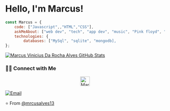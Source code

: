 # Hello, I'm Marcus!

```javascript
const Marcus = {
    code: ["Javascript",,"HTML","CSS"],
    askMeAbout: ["web dev", "tech", "app dev", "music", "Pink floyd", "Angra"],
    technologies: {
        databases: ["MySql", "sqlite", "mongodb],
};
```
[![Marcus Vinicius Da Rocha Alves GitHub Stats](https://github-readme-stats.vercel.app/api?username=marcusalves13&show_icons=true&count_private=true)](https://github.com/marcusalves13)


<h3> 🤝🏻 Connect with Me </h3>

<p align="center">
 
 <a href="https://www.linkedin.com/in/marcus-alves-050036205/">
    <img src="https://www.vectorlogo.zone/logos/linkedin/linkedin-icon.svg" alt="Marcus Vinicius Da Rocha Alves LinkedIn Profile" height="30" width="30">
 </a>
  
<a href="mailto:marcusv.alves076@gmail.com"><img alt="Email" src="https://img.shields.io/badge/Email-marcusv.alves076@gmail.com-blue?style=flat&logo=gmail"></a>
</p>


⭐ From [@mrcusalves13](https://github.com/marcusalves13)
